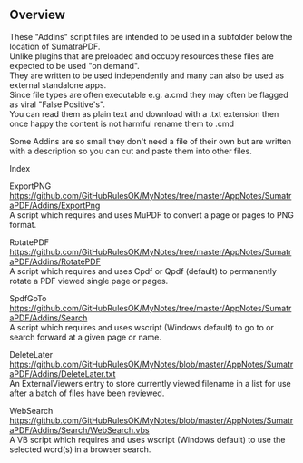 Overview
--------

These "Addins" script files are intended to be used in a subfolder below the location of SumatraPDF. \
Unlike plugins that are preloaded and occupy resources these files are expected to be used "on demand". \
They are written to be used independently and many can also be used as external standalone apps. \
Since file types are often executable e.g. a.cmd they may often be flagged as viral "False Positive's". \
You can read them as plain text and download with a .txt extension then once happy the content is not harmful rename them to .cmd

Some Addins are so small they don't need a file of their own but are written with a description so you can cut and paste them into other files.

Index

ExportPNG	https://github.com/GitHubRulesOK/MyNotes/tree/master/AppNotes/SumatraPDF/Addins/ExportPng \
		A script which requires and uses MuPDF to convert a page or pages to PNG format.

RotatePDF	https://github.com/GitHubRulesOK/MyNotes/tree/master/AppNotes/SumatraPDF/Addins/RotatePDF \
		A script which requires and uses Cpdf or Qpdf (default) to permanently rotate a PDF viewed single page or pages.

SpdfGoTo	https://github.com/GitHubRulesOK/MyNotes/tree/master/AppNotes/SumatraPDF/Addins/Search \
		A script which requires and uses wscript (Windows default) to go to or search forward at a given page or name.
		
DeleteLater	https://github.com/GitHubRulesOK/MyNotes/blob/master/AppNotes/SumatraPDF/Addins/DeleteLater.txt \
		An ExternalViewers entry to store currently viewed filename in a list for use after a batch of files have been reviewed. 
		
WebSearch	https://github.com/GitHubRulesOK/MyNotes/blob/master/AppNotes/SumatraPDF/Addins/Search/WebSearch.vbs \
		A VB script which requires and uses wscript (Windows default) to use the selected word(s) in a browser search.
